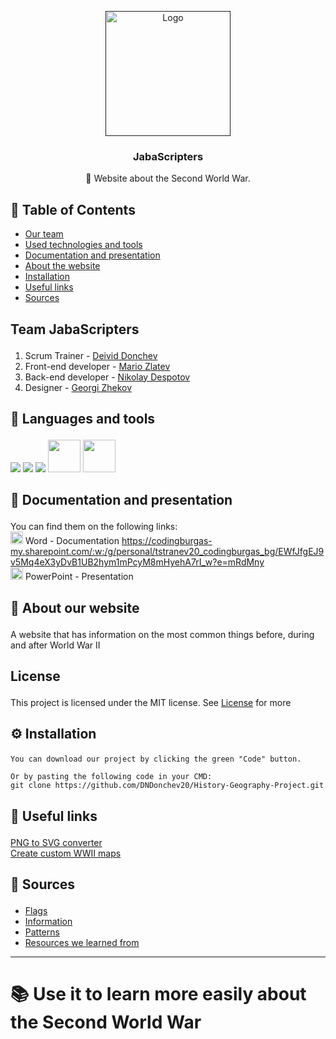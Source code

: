 <p align="center">
  <a href="" rel="noopener">
 <img width=200px height=200px src="images/Logo.png" alt="Logo"></a>
</p>

<h3 align="center">JabaScripters</h3>

<p align="center"> 🤖 Website about the Second World War.
    <br> 
</p>

## 📝 Table of Contents
+ [Our team](#teamInfo)
+ [Used technologies and tools](#languagesAndtools)
+ [Documentation and presentation](#docAndPres)
+ [About the website](#about)
+ [Installation](#install)
+ [Useful links](#acknowledgement)
+ [Sources](#sources)

## <p id = "teamInfo">Team <a name = "team">JabaScripters</a> </p>
1. Scrum Trainer - [Deivid Donchev](https://github.com/DNDonchev20)
2. Front-end developer - [Mario Zlatev](https://github.com/MIZlatev20)
3. Back-end developer - [Nikolay Despotov](https://github.com/NVDespotov20)
4. Designer - [Georgi Zhekov](https://github.com/GTZhekov20)

## <p id="languagesAndtools">🚀 Languages and tools</p>

<p align="left"> 
    <img src="https://img.icons8.com/color/48/000000/html-5.png"/> 
    <img src="https://img.icons8.com/color/48/000000/css3.png"/> 
    <img src="https://img.icons8.com/color/48/000000/visual-studio-code-2019.png"/>
    <img src="https://cdn.iconscout.com/icon/free/png-256/javascript-2038874-1720087.png" width=52px height=52px>
    <img src="https://cdn.iconscout.com/icon/free/png-256/sass-226054.png" width=52px height=52px>

## <p id = "docAndPres"> 📄 Documentation and presentation</p>
You can find them on the following links:
<br>
<img src="https://media.discordapp.net/attachments/815253581149896790/818133539903111188/Microsoft_Word_logo.png" width="20"> Word - Documentation https://codingburgas-my.sharepoint.com/:w:/g/personal/tstranev20_codingburgas_bg/EWfJfgEJ9v5Mq4eX3yDvB1UB2hym1mPcyM8mHyehA7rI_w?e=mRdMny
<br>
<img src="https://media.discordapp.net/attachments/815253581149896790/818136011359518780/kisspng-microsoft-powerpoint-computer-software-microsoft-o-5b3b3927c75c49.3318087715306079118166-rem.png" width="20"> PowerPoint - Presentation
<br>

## <p id = "about">🧐 About <a name = "about">our website</a></p>
А website that has information on the most common things before, during and after World War II

## <p id = "license">License</p>
This project is licensed under the MIT license. See [License](LICENSE.txt) for more

## <p id = "install">⚙ Installation</p>
```
You can download our project by clicking the green "Code" button.

Or by pasting the following code in your CMD:
git clone https://github.com/DNDonchev20/History-Geography-Project.git
```
  
## <p id = "acknowledgement">🎉 Useful links<a name = "acknowledgement"></a></p>

  <a href="https://png2svg.com/">PNG to SVG converter</a>
  <br>
  <a href="https://historicalmapchart.net/europe-world-war-2.html">Create custom WWII maps</a>

  ## <p id = "sources">📰 Sources<a name = "sources"></a></p>

  <ul>
    <a href="https://en.wikipedia.org/wiki/Gallery_of_sovereign_state_flags"><li>Flags</li></a>
    <a href="https://www.wikipedia.org/"><li>Information</li></a>
    <a href="https://regexr.com"><li>Patterns</li></a>
    <a href="https://developer.mozilla.org/en-US/"><li>Resources we learned from</li></a>
  </ul>
  

  ---

# 📚 Use it to learn more easily about the Second World War
